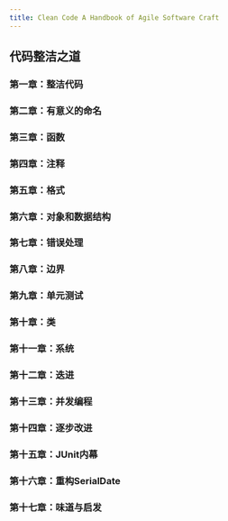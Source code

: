 ```yaml
---
title: Clean Code A Handbook of Agile Software Craft
---
```


## 代码整洁之道

### 第一章：整洁代码

### 第二章：有意义的命名

### 第三章：函数

### 第四章：注释

### 第五章：格式

### 第六章：对象和数据结构

### 第七章：错误处理

### 第八章：边界

### 第九章：单元测试

### 第十章：类

### 第十一章：系统

### 第十二章：迭进

### 第十三章：并发编程

### 第十四章：逐步改进

### 第十五章：JUnit内幕

### 第十六章：重构SerialDate

### 第十七章：味道与启发